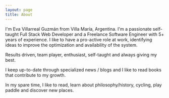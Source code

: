 ```yaml
---
layout: page
title: About
---
```


I'm Eva Villarreal Guzmán from Villa María, Argentina. I'm a passionate self-taught Full Stack Web Developer and a Freelance Software Engineer with 5+ years of experience. I like to have a pro-active role at work, identifying ideas to improve the optimization and availability of the system.

Results driven, team player, enthusiast, self-taught and always giving my best.
    
I keep up-to-date through specialized news / blogs and I like to read books that contribute to my growth.
    
In my spare time, I like to read, learn about philosophy/history, cycling, play paddle and discover new places.